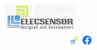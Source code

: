 <a>&nbsp;&nbsp;&nbsp;&nbsp;&nbsp;&nbsp;&nbsp;&nbsp;&nbsp;&nbsp;&nbsp;&nbsp;&nbsp;&nbsp;&nbsp;&nbsp;&nbsp;&nbsp;&nbsp;&nbsp;&nbsp;&nbsp;&nbsp;&nbsp;&nbsp;&nbsp;&nbsp;&nbsp;&nbsp;&nbsp;&nbsp;&nbsp;&nbsp;&nbsp;&nbsp;&nbsp;&nbsp;&nbsp;&nbsp;&nbsp;&nbsp;&nbsp;&nbsp;&nbsp;&nbsp;&nbsp;&nbsp;&nbsp;&nbsp;&nbsp;&nbsp;&nbsp;&nbsp;&nbsp;&nbsp;&nbsp;&nbsp;&nbsp;&nbsp;&nbsp;&nbsp;&nbsp;&nbsp;&nbsp;&nbsp;&nbsp;&nbsp;&nbsp;&nbsp;&nbsp;&nbsp;&nbsp;&nbsp;&nbsp;&nbsp;&nbsp;&nbsp;&nbsp;&nbsp;&nbsp;&nbsp;&nbsp;&nbsp;&nbsp;
  ![hds-logo_0](https://github.com/Elecsensor/Elecsensor/blob/main/elcensor%20logo.png)

<p align='center'>
<a href="http://www.elecsensor.com/"><img height="30" src="https://github.com/Elecsensor/Elecsensor/blob/main/minilogo.png"></a>&nbsp;&nbsp;
<a href="https://www.facebook.com/ElecSensor18"><img height="30" src="https://github.com/Elecsensor/Elecsensor/blob/main/1200px-Facebook_Logo_(2019).png"></a>&nbsp;&nbsp;
</p>

<!--
**Elecsensor/Elecsensor** is a ✨ _special_ ✨ repository because its `README.md` (this file) appears on your GitHub profile.

Here are some ideas to get you started:

- 🔭 I’m currently working on ...
- 🌱 I’m currently learning ...
- 👯 I’m looking to collaborate on ...
- 🤔 I’m looking for help with ...
- 💬 Ask me about ...
- 📫 How to reach me: ...
- 😄 Pronouns: ...
- ⚡ Fun fact: ...
-->
